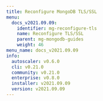 ```yaml
---
title: Reconfigure MongoDB TLS/SSL
menu:
  docs_v2021.09.09:
    identifier: mg-reconfigure-tls
    name: Reconfigure TLS/SSL
    parent: mg-mongodb-guides
    weight: 46
menu_name: docs_v2021.09.09
info:
  autoscaler: v0.6.0
  cli: v0.21.0
  community: v0.21.0
  enterprise: v0.8.0
  installer: v2021.09.09
  version: v2021.09.09
---
```


